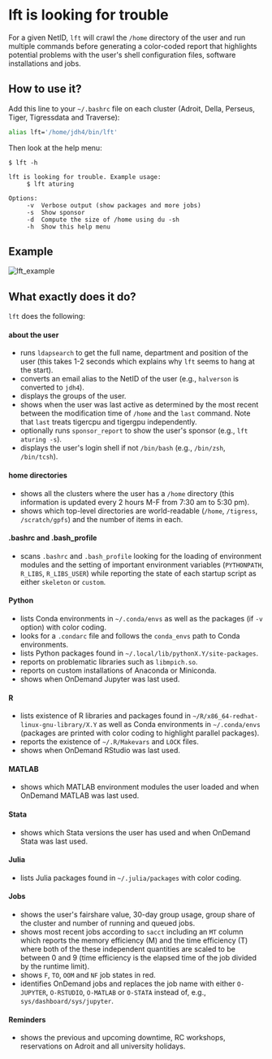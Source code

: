 # lft is looking for trouble

For a given NetID, `lft` will crawl the `/home` directory of the user and run multiple commands before generating a color-coded report that highlights potential problems with the user's shell configuration files, software installations and jobs.

## How to use it?

Add this line to your `~/.bashrc` file on each cluster (Adroit, Della, Perseus, Tiger, Tigressdata and Traverse):

```bash
alias lft='/home/jdh4/bin/lft'
```

Then look at the help menu:

```
$ lft -h

lft is looking for trouble. Example usage:
     $ lft aturing

Options:
     -v  Verbose output (show packages and more jobs)
     -s  Show sponsor
     -d  Compute the size of /home using du -sh
     -h  Show this help menu
```

## Example

![lft_example](https://tigress-web.princeton.edu/~jdh4/lft_example_report.png?123456)

## What exactly does it do?

`lft` does the following:

#### about the user
+ runs `ldapsearch` to get the full name, department and position of the user (this takes 1-2 seconds which explains why `lft` seems to hang at the start).
+ converts an email alias to the NetID of the user (e.g., `halverson` is converted to `jdh4`).
+ displays the groups of the user.
+ shows when the user was last active as determined by the most recent between the modification time of `/home` and the `last` command. Note that `last` treats tigercpu and tigergpu independently.
+ optionally runs `sponsor_report` to show the user's sponsor (e.g., `lft aturing -s`).
+ displays the user's login shell if not `/bin/bash` (e.g., `/bin/zsh`, `/bin/tcsh`).

#### home directories
+ shows all the clusters where the user has a `/home` directory (this information is updated every 2 hours M-F from 7:30 am to 5:30 pm).
+ shows which top-level directories are world-readable (`/home`, `/tigress`, `/scratch/gpfs`) and the number of items in each.

#### .bashrc and .bash_profile
+ scans `.bashrc` and `.bash_profile` looking for the loading of environment modules and the setting of important environment variables (`PYTHONPATH`, `R_LIBS`, `R_LIBS_USER`) while reporting the state of each startup script as either `skeleton` or `custom`.

#### Python
+ lists Conda environments in `~/.conda/envs` as well as the packages (if `-v` option) with color coding.
+ looks for a `.condarc` file and follows the `conda_envs` path to Conda environments.
+ lists Python packages found in `~/.local/lib/pythonX.Y/site-packages`.
+ reports on problematic libraries such as `libmpich.so`.
+ reports on custom installations of Anaconda or Miniconda.
+ shows when OnDemand Jupyter was last used.

#### R
+ lists existence of R libraries and packages found in `~/R/x86_64-redhat-linux-gnu-library/X.Y` as well as Conda environments in `~/.conda/envs` (packages are printed with color coding to highlight parallel packages).
+ reports the existence of `~/.R/Makevars` and `LOCK` files.
+ shows when OnDemand RStudio was last used.

#### MATLAB
+ shows which MATLAB environment modules the user loaded and when OnDemand MATLAB was last used.

#### Stata
+ shows which Stata versions the user has used and when OnDemand Stata was last used.

#### Julia
+ lists Julia packages found in `~/.julia/packages` with color coding.

#### Jobs
+ shows the user's fairshare value, 30-day group usage, group share of the cluster and number of running and queued jobs.
+ shows most recent jobs according to `sacct` including an `MT` column which reports the memory efficiency (M) and the time efficiency (T) where both of the these independent quantities are scaled to be between 0 and 9 (time efficiency is the elapsed time of the job divided by the runtime limit).
+ shows `F`, `TO`, `OOM` and `NF` job states in red.
+ identifies OnDemand jobs and replaces the job name with either `O-JUPYTER`, `O-RSTUDIO`, `O-MATLAB` or `O-STATA` instead of, e.g., `sys/dashboard/sys/jupyter`.

#### Reminders
+ shows the previous and upcoming downtime, RC workshops, reservations on Adroit and all university holidays.
